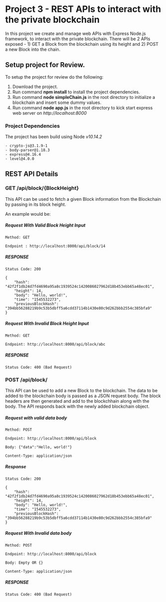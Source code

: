 # Project 3 - REST APIs to interact with the private blockchain

In this project we create and manage web APIs with Express Node.js framework, to interact with the private blockchain. There will be 2 APIs exposed - 1) GET a Block from the blockchain using its height and 2) POST a new Block into the chain.

## Setup project for Review.

To setup the project for review do the following:
1. Download the project.
2. Run command __npm install__ to install the project dependencies.
3. Run command __node simpleChain.js__ in the root directory to initialize a blockchain and insert some dummy values. 
4. Run command __node app.js__ in the root directory to kick start express web server on *http://localhost:8000*


### Project Dependencies

The project has been build using Node *v10.14.2*  
```
- crypto-js@3.1.9-1
- body-parser@1.18.3
- express@4.16.4
- level@4.0.0
```

## REST API Details

### GET /api/block/{BlockHeight}

This API can be used to fetch a given Block information from the Blockchain by passing in its block height. 

An example would be:

##### Request With Valid Block Height Input
```
Method: GET

Endpoint : http://localhost:8000/api/block/14 

```

##### RESPONSE
```
Status Code: 200

{
    "hash": "42f2f1db24d7fd4690a95a8c1939524c1420086027962d18b453ebb65a48ec01",
    "height": 14,
    "body": "Hello, world!",
    "time": "1545532273",
    "previousBlockHash": "394bb56288219b9c53b5dbff5a6cdd37114b1430e80c9d262bbb2554c385bfa9"
}
```

##### Request With Invalid Block Height Input
```
Method: GET

Endpoint: http://localhost:8000/api/block/abc 

```

##### RESPONSE
```
Status Code: 400 (Bad Request)
```

### POST /api/block/

This API can be used to add a new Block to the blockchain. The data to be added to the blockchain body is passed as a JSON request body. The block headers are then generated and add to the blockchhain along with the body. The API responds back with the newly added blockchain object. 

##### Request with valid data body
```
Method: POST

Endpoint: http://localhost:8000/api/block

Body: {"data":"Hello, world!"}

Content-Type: application/json
```


##### Response
```
Status Code: 200

{
    "hash": "42f2f1db24d7fd4690a95a8c1939524c1420086027962d18b453ebb65a48ec01",
    "height": 14,
    "body": "Hello, world!",
    "time": "1545532273",
    "previousBlockHash": "394bb56288219b9c53b5dbff5a6cdd37114b1430e80c9d262bbb2554c385bfa9"
}
```

##### Request With Invalid data body
```
Method: POST

Endpoint: http://localhost:8000/api/block

Body: Empty OR {}

Content-Type: application/json

```

##### RESPONSE
```
Status Code: 400 (Bad Request)
```
